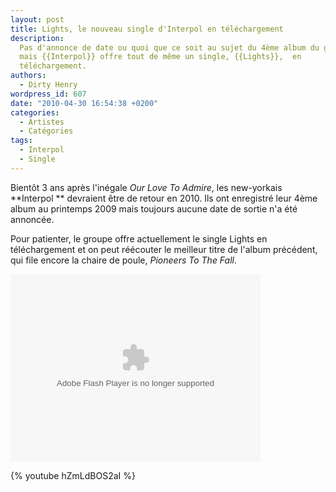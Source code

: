 ```yaml
---
layout: post
title: Lights, le nouveau single d'Interpol en téléchargement
description:
  Pas d'annonce de date ou quoi que ce soit au sujet du 4ème album du groupe,
  mais {{Interpol}} offre tout de même un single, {{Lights}},  en
  téléchargement.
authors:
  - Dirty Henry
wordpress_id: 607
date: "2010-04-30 16:54:38 +0200"
categories:
  - Artistes
  - Catégories
tags:
  - Interpol
  - Single
---
```


Bientôt 3 ans après l'inégale _Our Love To Admire_, les new-yorkais **Interpol
** devraient être de retour en 2010. Ils ont enregistré leur 4ème album au
printemps 2009 mais toujours aucune date de sortie n'a été annoncée.

Pour patienter, le groupe offre actuellement le single Lights en téléchargement
et on peut réécouter le meilleur titre de l'album précédent, qui file encore la
chaire de poule, _Pioneers To The Fall_.

<div class="topspin-widget topspin-widget-email-for-media">
  <object type="application/x-shockwave-flash" height="300" width="400" id="TSWidget21196" data="http://cdn.topspin.net/widgets/email2/swf/TSEmailMediaWidget.swf?timestamp=1272615966" bgColor="#000000">
    <param value="always" name="allowScriptAccess"/>
    <param name="allowfullscreen" value="true"/>
    <param name="quality" value="high"/>
    <param name="movie" value="http://cdn.topspin.net/widgets/email2/swf/TSEmailMediaWidget.swf?timestamp=1272615966"/>
    <param name="flashvars" value="highlightColor=0xffffff&theme=black&playMedia=true&widget_id=http://cdn.topspin.net/api/v1/artist/2240/email_for_media/21196?timestamp=1272414276"/>
  </object>
</div>

{% youtube hZmLdBOS2aI %}
